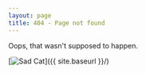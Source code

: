 ```yaml
---
layout: page
title: 404 - Page not found
---
```


Oops, that wasn't supposed to happen.

[<img src="{{ site.baseurl }}/images/404-cat.jpg" alt="Sad Cat" />]({{ site.baseurl }}/)

